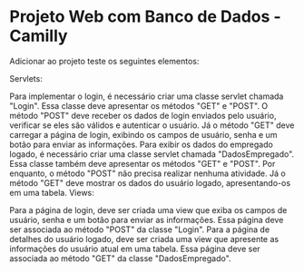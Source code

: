 # Projeto Web com Banco de Dados - Camilly

Adicionar ao projeto teste os seguintes elementos:

Servlets:

Para implementar o login, é necessário criar uma classe servlet chamada "Login". Essa classe deve apresentar os métodos "GET" e "POST". O método "POST" deve receber os dados de login enviados pelo usuário, verificar se eles são válidos e autenticar o usuário. Já o método "GET" deve carregar a página de login, exibindo os campos de usuário, senha e um botão para enviar as informações.
Para exibir os dados do empregado logado, é necessário criar uma classe servlet chamada "DadosEmpregado". Essa classe também deve apresentar os métodos "GET" e "POST". Por enquanto, o método "POST" não precisa realizar nenhuma atividade. Já o método "GET" deve mostrar os dados do usuário logado, apresentando-os em uma tabela.
Views:

Para a página de login, deve ser criada uma view que exiba os campos de usuário, senha e um botão para enviar as informações. Essa página deve ser associada ao método "POST" da classe "Login".
Para a página de detalhes do usuário logado, deve ser criada uma view que apresente as informações do usuário atual em uma tabela. Essa página deve ser associada ao método "GET" da classe "DadosEmpregado".

